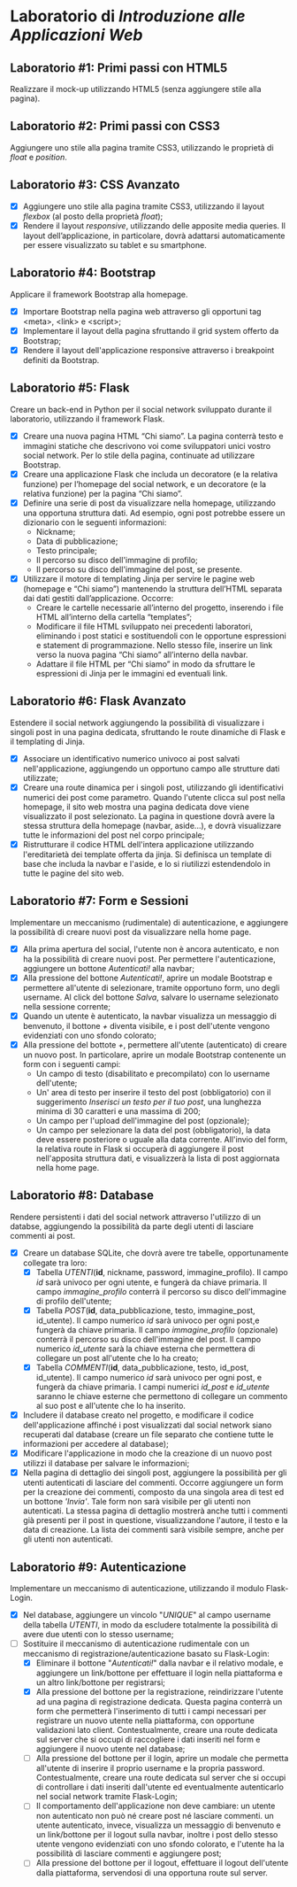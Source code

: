 # Laboratorio di _Introduzione alle Applicazioni Web_

## Laboratorio #1: Primi passi con HTML5

Realizzare il mock-up utilizzando HTML5 (senza aggiungere stile alla pagina).

## Laboratorio #2: Primi passi con CSS3

Aggiungere uno stile alla pagina tramite CSS3, utilizzando le proprietà di _float_ e _position_.

## Laboratorio #3: CSS Avanzato

-   [x] Aggiungere uno stile alla pagina tramite CSS3, utilizzando il layout _flexbox_ (al posto della proprietà _float_);
-   [x] Rendere il layout _responsive_, utilizzando delle apposite media queries. Il layout dell’applicazione, in particolare, dovrà adattarsi automaticamente per essere visualizzato su tablet e su smartphone.

## Laboratorio #4: Bootstrap

Applicare il framework Bootstrap alla homepage.

-   [x] Importare Bootstrap nella pagina web attraverso gli opportuni tag \<meta\>, \<link\> e \<script\>;
-   [x] Implementare il layout della pagina sfruttando il grid system offerto da Bootstrap;
-   [x] Rendere il layout dell'applicazione responsive attraverso i breakpoint definiti da Bootstrap.

## Laboratorio #5: Flask

Creare un back-end in Python per il social network sviluppato durante il laboratorio, utilizzando il framework Flask.

-   [x] Creare una nuova pagina HTML “Chi siamo”. La pagina conterrà testo e immagini statiche che descrivono voi come sviluppatori unici vostro social network. Per lo stile della pagina, continuate ad utilizzare Bootstrap.
-   [x] Creare una applicazione Flask che includa un decoratore (e la relativa funzione) per l’homepage del social network, e un decoratore (e la relativa funzione) per la pagina “Chi siamo”.
-   [x] Definire una serie di post da visualizzare nella homepage, utilizzando una opportuna struttura dati. Ad esempio, ogni post potrebbe essere un dizionario con le seguenti informazioni:
    -   Nickname;
    -   Data di pubblicazione;
    -   Testo principale;
    -   Il percorso su disco dell'immagine di profilo;
    -   Il percorso su disco dell'immagine del post, se presente.
-   [x] Utilizzare il motore di templating Jinja per servire le pagine web (homepage e “Chi siamo”) mantenendo la struttura dell’HTML separata dai dati gestiti dall’applicazione. Occorre:
    -   Creare le cartelle necessarie all’interno del progetto, inserendo i file HTML all’interno della cartella “templates”;
    -   Modificare il file HTML sviluppato nei precedenti laboratori, eliminando i post statici e sostituendoli con le opportune espressioni e statement di programmazione. Nello stesso file, inserire un link verso la nuova pagina “Chi siamo” all’interno della navbar.
    -   Adattare il file HTML per “Chi siamo” in modo da sfruttare le espressioni di Jinja per le immagini ed eventuali link.

## Laboratorio #6: Flask Avanzato

Estendere il social network aggiungendo la possibilità di visualizzare i singoli post in una pagina dedicata, sfruttando le route dinamiche di Flask e il templating di Jinja.

-   [x] Associare un identificativo numerico univoco ai post salvati nell'applicazione, aggiungendo un opportuno campo alle strutture dati utilizzate;
-   [x] Creare una route dinamica per i singoli post, utilizzando gli identificativi numerici dei post come parametro. Quando l'utente clicca sul post nella homepage, il sito web mostra una pagina dedicata dove viene visualizzato il post selezionato. La pagina in questione dovrà avere la stessa struttura della homepage (navbar, aside...), e dovrà visualizzare tutte le informazioni del post nel corpo principale;
-   [x] Ristrutturare il codice HTML dell'intera applicazione utilizzando l'ereditarietà dei template offerta da jinja. Si definisca un template di base che includa la navbar e l'aside, e lo si riutilizzi estendendolo in tutte le pagine del sito web.

## Laboratorio #7: Form e Sessioni

Implementare un meccanismo (rudimentale) di autenticazione, e aggiungere la possibilità di creare nuovi post da visualizzare nella home page.

-   [x] Alla prima apertura del social, l'utente non è ancora autenticato, e non ha la possibilità di creare nuovi post. Per permettere l'autenticazione, aggiungere un bottone _Autenticati!_ alla navbar;
-   [x] Alla pressione del bottone _Autenticati!_, aprire un modale Bootstrap e permettere all'utente di selezionare, tramite opportuno form, uno degli username. Al click del bottone _Salva_, salvare lo username selezionato nella sessione corrente;
-   [x] Quando un utente è autenticato, la navbar visualizza un messaggio di benvenuto, il bottone _+_ diventa visibile, e i post dell'utente vengono evidenziati con uno sfondo colorato;
-   [x] Alla pressione del bottote _+_, permettere all'utente (autenticato) di creare un nuovo post. In particolare, aprire un modale Bootstrap contenente un form con i seguenti campi:
    -   Un campo di testo (disabilitato e precompilato) con lo username dell'utente;
    -   Un' area di testo per inserire il testo del post (obbligatorio) con il suggerimento _Inserisci un testo per il tuo post_, una lunghezza minima di 30 caratteri e una massima di 200;
    -   Un campo per l'upload dell'immagine del post (opzionale);
    -   Un campo per selezionare la data del post (obbligatorio), la data deve essere posteriore o uguale alla data corrente.
        All'invio del form, la relativa route in Flask si occuperà di aggiungere il post nell'apposita struttura dati, e visualizzerà la lista di post aggiornata nella home page.

## Laboratorio #8: Database

Rendere persistenti i dati del social network attraverso l'utilizzo di un databse, aggiungendo la possibilità da parte degli utenti di lasciare commenti ai post.

-   [x] Creare un database SQLite, che dovrà avere tre tabelle, opportunamente collegate tra loro:
    -   [x] Tabella _UTENTI_(**id**, nickname, password, immagine_profilo). Il campo *id* sarà univoco per ogni utente, e fungerà da chiave primaria. Il campo _immagine\_profilo_ conterrà il percorso su disco dell'immagine di profilo dell'utente;
    -   [x] Tabella _POST_(**id**, data_pubblicazione, testo, immagine_post, id_utente). Il campo numerico _id_ sarà univoco per ogni post,e fungerà da chiave primaria. Il campo _immagine\_profilo_ (opzionale) conterrà il percorso su disco dell'immagine del post. Il campo numerico *id_utente* sarà la chiave esterna che permettera di collegare un post all'utente che lo ha creato;
    -   [x] Tabella _COMMENTI_(**id**, data_pubblicazione, testo, id_post, id_utente). Il campo numerico _id_ sarà univoco per ogni post, e fungerà da chiave primaria. I campi numerici _id\_post_ e _id\_utente_ saranno le chiave esterne che permettono di collegare un commento al suo post e all'utente che lo ha inserito.
-   [x] Includere il database creato nel progetto, e modificare il codice dell'applicazione affinché i post visualizzati dal social network siano recuperati dal database (creare un file separato che contiene tutte le informazioni per accedere al database);
-   [x] Modificare l'applicazione in modo che la creazione di un nuovo post utilizzi il database per salvare le informazioni;
-   [x] Nella pagina di dettaglio dei singoli post, aggiungere la possibilità per gli utenti autenticati di lasciare del commenti. Occorre aggiungere un form per la creazione dei commenti, composto da una singola area di test ed un bottone _'Invia'_. Tale form non sarà visibile per gli utenti non autenticati. La stessa pagina di dettaglio mostrerà anche tutti i commenti già presenti per il post in questione, visualizzandone l'autore, il testo e la data di creazione. La lista dei commenti sarà visibile sempre, anche per gli utenti non autenticati.

## Laboratorio #9: Autenticazione

Implementare un meccanismo di autenticazione, utilizzando il modulo Flask-Login.

- [x] Nel database, aggiungere un vincolo "*UNIQUE*" al campo username della tabella *UTENTI*, in modo da escludere totalmente la possibilità di avere due utenti con lo stesso username;
- [ ] Sostituire il meccanismo di autenticazione rudimentale con un meccanismo di registrazione/autenticazione basato su Flask-Login:
  - [x] Eliminare il bottone "*Autenticati!*" dalla navbar e il relativo modale, e aggiungere un link/bottone per effettuare il login nella piattaforma e un altro link/bottone per registrarsi;
  - [x] Alla pressione del bottone per la registrazione, reindirizzare l'utente ad una pagina di registrazione dedicata. Questa pagina conterrà un form che permetterà l'inserimento di tutti i campi necessari per registrare un nuovo utente nella piattaforma, con opportune validazioni lato client. Contestualmente, creare una route dedicata sul server che si occupi di raccogliere i dati inseriti nel form e aggiungere il nuovo utente nel database;
  - [ ] Alla pressione del bottone per il login, aprire un modale che permetta all'utente di inserire il proprio username e la propria password. Contestualmente, creare una route dedicata sul server che si occupi di controllare i dati inseriti dall'utente ed eventualmente autenticarlo nel social network tramite Flask-Login;
  - [ ] Il comportamento dell'applicazione non deve cambiare: un utente non autenticato non può né creare post né lasciare commenti. un utente autenticato, invece, visualizza un messaggio di benvenuto e un link/bottone per il logout sulla navbar, inoltre i post dello stesso utente vengono evidenziati con uno sfondo colorato, e l'utente ha la possibilità di lasciare commenti e aggiungere post;
  - [ ] Alla pressione del bottone per il logout, effettuare il logout dell'utente dalla piattaforma, servendosi di una opportuna route sul server.